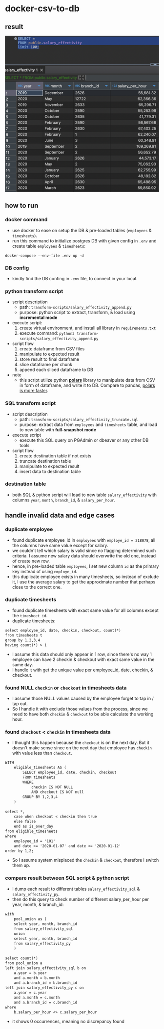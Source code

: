# docker-csv-to-db

## result
![ss result](https://github.com/firdausraginda/docker-csv-to-db/blob/main/ss_result.png)

## how to run

### docker command 
* use docker to ease on setup the DB & pre-loaded tables (`employees` & `timesheets`).
* run this command to initialize postgres DB with given config in `.env` and create table `employees` & `timesheets`:
```
docker-compose --env-file .env up -d
```

### DB config
* kindly find the DB confing in `.env` file, to connect in your local.

### python transform script
* script description
  * path: `transform-scripts/salary_effectivity_append.py`
  * purpose: python script to extract, transform, & load using **incremental mode** 
* execute script:
  1. create virtual environment, and install all library in `requirements.txt`
  2. execute command: `python3 transform-scripts/salary_effectivity_append.py`
* script flow
  1. create dataframe from CSV files
  2. manipulate to expected result
  3. store result to final dataframe 
  4. slice dataframe per chunk
  5. append each sliced dataframe to DB
* note
  * this script utilize python [**polars**](https://docs.pola.rs/) library to manipulate data from CSV in form of dataframe, and write it to DB. Compare to pandas, [polars is more faster](https://medium.com/cuenex/pandas-2-0-vs-polars-the-ultimate-battle-a378eb75d6d1).

### SQL transform script
* script description
  * path: `transform-scripts/salary_effectivity_truncate.sql`
  * purpose: extract data from `employees` and `timesheets` table, and load to new table with **full-snapshot mode**
* execute script
  * execute this SQL query on PGAdmin or dbeaver or any other DB tools
* script flow
  1. create destination table if not exists
  2. truncate destination table
  3. manipulate to expected result
  4. insert data to destination table

### destination table
* both SQL & python script will load to new table `salary_effectivity` with columns `year`, `month`, `branch_id`, & `salary_per_hour`.

## handle invalid data and edge cases

### duplicate employee
* found duplicate employee_id in `employees` with `employe_id = 218078`, all the columns have same value except for salary.
* we couldn't tell which salary is valid since no flagging determined such criteria. I assume new salary data should overwrite the old one, instead of create new row.
* hence, in pre-loaded table `employees`, I set new column `id` as the primary key instead of using `employe_id`.
* this duplicate employee exists in many timesheets, so instead of exclude it, I use the average salary to get the approximate number that perhaps close to the correct one.

### duplicate timesheets
* found duplicate timesheets with exact same value for all columns except the `timesheet_id`. 
* duplicate timesheets:
```
select employee_id, date, checkin, checkout, count(*)
from timesheets t 
group by 1,2,3,4
having count(*) > 1
```
* I assume this data should only appear in 1 row, since there's no way 1 employee can have 2 checkin & checkout with exact same value in the same day.
* I handle it with get the unique value per employee_id, date, checkin, & checkout.

### found NULL `checkin` or `checkout` in timesheets data
* I assume those NULL values caused by the employee forget to tap in / tap out.
* So I handle it with exclude those values from the process, since we need to have both `checkin` & `checkout` to be able calculate the working hour.

### found `checkout` < `checkin` in timesheets data
* I thought this happen because the `checkout` is on the next day. But it doesn't make sense since on the next day that employee has `checkin` with value less than `checkout`.
```
WITH
	eligible_timesheets AS (
		SELECT employee_id, date, checkin, checkout
		FROM timesheets
		WHERE
			checkin IS NOT NULL
			AND checkout IS NOT null
		GROUP BY 1,2,3,4
	)

select *,
	case when checkout < checkin then true
	else false
	end as is_over_day
from eligible_timesheets
where
	employee_id = '101'
	and date >= '2020-01-07' and date <= '2020-01-12'
order by 1,2;
```
* So I assume system misplaced the `checkin` & `checkout`, therefore I switch them up.

### compare result between SQL script & python script
* I dump each result to different tables `salary_effectivity_sql` & `salary_effectivity_py`.
* then do this query to check number of different salary_per_hour per year, month, & branch_id:
```
with
	pool_union as (
	select year, month, branch_id
	from salary_effectivity_sql
	union
	select year, month, branch_id
	from salary_effectivity_py
	)

select count(*)
from pool_union a
left join salary_effectivity_sql b on
	a.year = b.year
	and a.month = b.month
	and a.branch_id = b.branch_id
left join salary_effectivity_py c on
	a.year = c.year
	and a.month = c.month
	and a.branch_id = c.branch_id
where
	b.salary_per_hour <> c.salary_per_hour 
```
* it shows 0 occurrences, meaning no discrepancy found